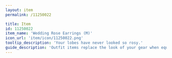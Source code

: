 ```yaml
---
layout: item
permalink: /11250022

title: Item
id: 11250022
item_name: 'Wedding Rose Earrings (M)'
icon_url: 'item/icon/11250022.png'
tooltip_description: 'Your lobes have never looked so rosy.'
guide_description: 'Outfit items replace the look of your gear when equipped.'
---
```

